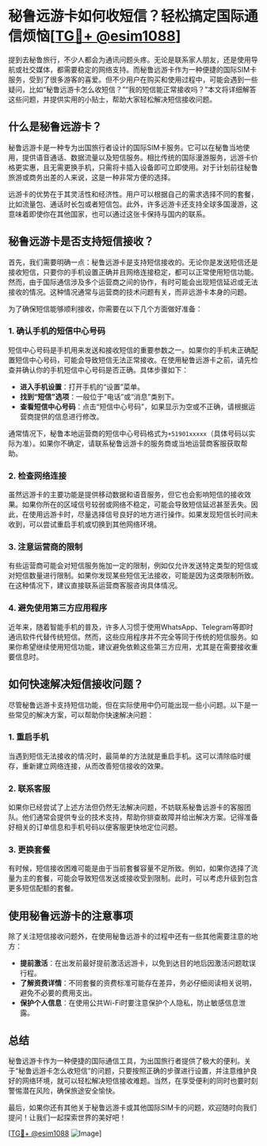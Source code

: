 # 秘鲁远游卡如何收短信？轻松搞定国际通信烦恼[[TG💪+ @esim1088](https://t.me/s/esim1088)]

提到去秘鲁旅行，不少人都会为通讯问题头疼。无论是联系家人朋友，还是使用导航或社交媒体，都需要稳定的网络支持。而秘鲁远游卡作为一种便捷的国际SIM卡服务，受到了很多游客的喜爱。但不少用户在购买和使用过程中，可能会遇到一些疑问，比如“秘鲁远游卡怎么收短信？”“我的短信能正常接收吗？”本文将详细解答这些问题，并提供实用的小贴士，帮助大家轻松解决短信接收问题。

## 什么是秘鲁远游卡？

秘鲁远游卡是一种专为出国旅行者设计的国际SIM卡服务。它可以在秘鲁当地使用，提供语音通话、数据流量以及短信服务。相比传统的国际漫游服务，远游卡价格更实惠，且无需更换手机，只需将卡插入设备即可立即使用。对于计划前往秘鲁旅游或商务出差的人来说，这是一种非常方便的选择。

远游卡的优势在于其灵活性和经济性。用户可以根据自己的需求选择不同的套餐，比如流量包、通话时长包或者短信包。此外，许多远游卡还支持全球多国漫游，这意味着即使你在其他国家，也可以通过这张卡保持与国内的联系。

## 秘鲁远游卡是否支持短信接收？

首先，我们需要明确一点：秘鲁远游卡是支持短信接收的。无论你是发送短信还是接收短信，只要你的手机设置正确并且网络连接稳定，都可以正常使用短信功能。然而，由于国际通信涉及多个运营商之间的协作，有时可能会出现短信延迟或无法接收的情况。这种情况通常与运营商的技术问题有关，而非远游卡本身的问题。

为了确保短信能够顺利接收，你需要在以下几个方面做好准备：

### 1. 确认手机的短信中心号码

短信中心号码是手机用来发送和接收短信的重要参数之一。如果你的手机未正确配置短信中心号码，可能会导致短信无法正常接收。在使用秘鲁远游卡之前，请先检查并确认你的手机短信中心号码是否正确。具体步骤如下：

- **进入手机设置**：打开手机的“设置”菜单。
- **找到“短信”选项**：一般位于“电话”或“消息”类别下。
- **查看短信中心号码**：点击“短信中心号码”，如果显示为空或不正确，请根据运营商提供的信息进行修改。

通常情况下，秘鲁本地运营商的短信中心号码格式为`+51901xxxxx`（具体号码以实际为准）。如果你不确定，请联系秘鲁远游卡的服务商或当地运营商客服获取帮助。

### 2. 检查网络连接

虽然远游卡的主要功能是提供移动数据和语音服务，但它也会影响短信的接收效果。如果你所在的区域信号较弱或网络不稳定，可能会导致短信延迟甚至丢失。因此，在使用远游卡时，尽量选择信号良好的地方进行操作。如果发现短信长时间未收到，可以尝试重启手机或切换到其他网络环境。

### 3. 注意运营商的限制

有些运营商可能会对短信服务施加一定的限制，例如仅允许发送特定类型的短信或对短信数量进行限制。如果你发现某些短信无法接收，可能是因为这类限制所致。在这种情况下，建议直接联系运营商客服咨询具体情况。

### 4. 避免使用第三方应用程序

近年来，随着智能手机的普及，许多人习惯于使用WhatsApp、Telegram等即时通讯软件代替传统短信。然而，这些应用程序并不完全等同于传统的短信服务。如果你希望继续使用短信功能，建议避免依赖这些第三方应用，尤其是在需要接收重要信息时。

## 如何快速解决短信接收问题？

尽管秘鲁远游卡支持短信功能，但在实际使用中仍可能出现一些小问题。以下是一些常见的解决方案，可以帮助你快速解决问题：

### 1. 重启手机

当遇到短信无法接收的情况时，最简单的方法就是重启手机。这可以清除临时缓存，重新建立网络连接，从而改善短信接收的效果。

### 2. 联系客服

如果你已经尝试了上述方法但仍然无法解决问题，不妨联系秘鲁远游卡的客服团队。他们通常会提供专业的技术支持，帮助你排查故障并给出解决方案。记得准备好相关的订单信息和手机号码以便客服更快地定位问题。

### 3. 更换套餐

有时候，短信接收困难可能是由于当前套餐容量不足所致。例如，如果你选择了流量为主的套餐，可能会导致短信发送或接收受到限制。此时，可以考虑升级到包含更多短信配额的套餐。

## 使用秘鲁远游卡的注意事项

除了关注短信接收问题外，在使用秘鲁远游卡的过程中还有一些其他需要注意的地方：

- **提前激活**：在出发前最好提前激活远游卡，以免到达目的地后因激活问题耽误行程。
- **了解资费详情**：不同套餐的资费标准可能存在差异，务必仔细阅读相关说明，避免不必要的费用支出。
- **保护个人信息**：在使用公共Wi-Fi时要注意保护个人隐私，防止敏感信息泄露。

## 总结

秘鲁远游卡作为一种便捷的国际通信工具，为出国旅行者提供了极大的便利。关于“秘鲁远游卡怎么收短信”的问题，只要按照正确的步骤进行设置，并注意维护良好的网络环境，就可以轻松解决短信接收难题。当然，在享受便利的同时也要时刻警惕潜在风险，确保旅途安全愉快。

最后，如果你还有其他关于秘鲁远游卡或其他国际SIM卡的问题，欢迎随时向我们提问！让我们一起探索世界的美好吧！

[[TG💪+ @esim1088](https://t.me/s/esim1088) ![Image](https://i.postimg.cc/4NQfJmqS/Snipaste-2025-05-13-00-14-12.png)]